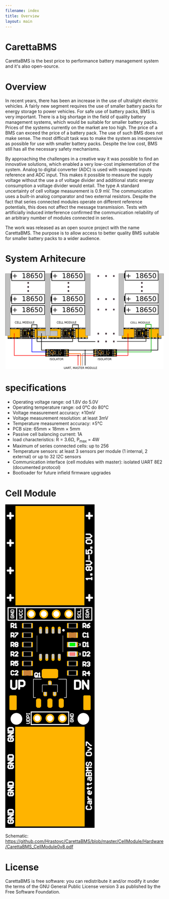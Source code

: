 ```yaml
---
filename: index
title: Overview
layout: main
---
```

# CarettaBMS

CarettaBMS is the best price to performance battery management system and it's also open-source.

# Overview

In recent years, there has been an increase in the use of ultralight electric vehicles. A fairly new segment requires the use of smaller battery packs for energy storage to power vehicles. For safe use of battery packs, BMS is very important. There is a big shortage in the field of quality battery management systems, which would be suitable for smaller battery packs. Prices of the systems currently on the market are too high. The price of a BMS can exceed the price of a battery pack. The use of such BMS does not make sense. The most difficult task was to make the system as inexpensive as possible for use with smaller battery packs. Despite the low cost, BMS still has all the necessary safety mechanisms.

By approaching the challenges in a creative way it was possible to find an innovative solutions, which enabled a very low-cost implementation of the system. Analog to digital converter (ADC) is used with swapped inputs reference and ADC input. This makes it possible to measure the supply voltage without the use a of voltage divider and additional static energy consumption a voltage divider would entail. The type A standard uncertainty of cell voltage measurement is 0.9 mV. The communication uses a built-in analog comparator and two external resistors. Despite the fact that series connected modules operate on different reference potentials, this does not affect the message transmission. Tests with artificially induced interference confirmed the communication reliability of an arbitrary number of modules connected in series.

The work was released as an open source project with the name CarettaBMS. The purpose is to allow access to better quality BMS suitable for smaller battery packs to a wider audience.

# System Arhitecure

![System Arhitecure](https://raw.githubusercontent.com/Hrastovc/CarettaBMS/gh-pages/images/architecture.png)

# specifications

 - Operating voltage range: od 1.8V do 5.0V
 - Operating temperature range: od 0°C do 80°C
 - Voltage measurement accuracy: ±10mV
 - Voltage measurement resolution: at least 3mV
 - Temperature measurement accuracy: ±5°C
 - PCB size: 65mm × 18mm × 5mm
 - Passive cell balancing current: 1A
 - load characteristics: R = 3.6Ω, P<sub>max</sub> = 4W
 - Maximum of series connected cells: up to 256
 - Temperature sensors: at least 3 sensors per module (1 internal, 2 external)
or up to 32 I2C sensors
 - Communication interface (cell modules with master): isolated UART 8E2
(documented protocol)
 - Bootloader for future infield firmware upgrades

# Cell Module
![Cell module PCB](https://raw.githubusercontent.com/Hrastovc/CarettaBMS/gh-pages/images/CarettaCellModule_PCB.png)

Schematic: https://github.com/Hrastovc/CarettaBMS/blob/master/CellModule/Hardware/CarettaBMS_CellModule0v8.pdf

# License

CarettaBMS is free software: you can redistribute it and/or modify it under the terms of the GNU General Public License version 3 as published by the Free Software Foundation.